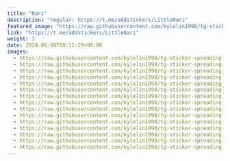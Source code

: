 ```yaml
---
title: "Nari"
description: "regular: https://t.me/addstickers/LittleNari"
featured_image: "https://raw.githubusercontent.com/kylelin1998/tg-sticker-spreading-worldwide-images/main/img/b148283b-c600-4afd-a018-58ba2fc40696.jpg"
link: "https://t.me/addstickers/LittleNari"
weight: 3
date: 2024-06-08T08:11:29+08:00
images:
  - https://raw.githubusercontent.com/kylelin1998/tg-sticker-spreading-worldwide-images/main/img/b148283b-c600-4afd-a018-58ba2fc40696.jpg
  - https://raw.githubusercontent.com/kylelin1998/tg-sticker-spreading-worldwide-images/main/img/8fc326fe-dedb-4f6b-a4e0-7e974135d5d9.jpg
  - https://raw.githubusercontent.com/kylelin1998/tg-sticker-spreading-worldwide-images/main/img/fb8b713a-602d-4457-b7e9-9b9679fa6aae.jpg
  - https://raw.githubusercontent.com/kylelin1998/tg-sticker-spreading-worldwide-images/main/img/b510deb0-c134-4b77-9ad6-e5d59700249c.jpg
  - https://raw.githubusercontent.com/kylelin1998/tg-sticker-spreading-worldwide-images/main/img/3e1a46ff-f91d-4870-bfd2-639be30c6af5.jpg
  - https://raw.githubusercontent.com/kylelin1998/tg-sticker-spreading-worldwide-images/main/img/7b5be99a-30b3-464f-974d-0ab4cdf2518a.jpg
  - https://raw.githubusercontent.com/kylelin1998/tg-sticker-spreading-worldwide-images/main/img/91d91928-f561-495a-911c-d9e02bd98cf2.jpg
  - https://raw.githubusercontent.com/kylelin1998/tg-sticker-spreading-worldwide-images/main/img/5198202f-5360-45db-97de-fc404fd528a8.jpg
  - https://raw.githubusercontent.com/kylelin1998/tg-sticker-spreading-worldwide-images/main/img/641b7c66-68e1-404f-9874-0eab74a04c2d.jpg
  - https://raw.githubusercontent.com/kylelin1998/tg-sticker-spreading-worldwide-images/main/img/64749fa4-a92f-4c67-b5a3-df49e4b4ef3d.jpg
  - https://raw.githubusercontent.com/kylelin1998/tg-sticker-spreading-worldwide-images/main/img/e4b7ab98-a941-40cb-a218-dcb872c41f49.jpg
  - https://raw.githubusercontent.com/kylelin1998/tg-sticker-spreading-worldwide-images/main/img/9bfd0ada-1976-45f5-a37e-e7799013df6d.jpg
  - https://raw.githubusercontent.com/kylelin1998/tg-sticker-spreading-worldwide-images/main/img/9efc6acc-834f-4649-8477-4e4c9504e6ed.jpg
  - https://raw.githubusercontent.com/kylelin1998/tg-sticker-spreading-worldwide-images/main/img/2c470e05-bf88-4706-9609-34cf9008dbb9.jpg
  - https://raw.githubusercontent.com/kylelin1998/tg-sticker-spreading-worldwide-images/main/img/9a1c354e-6b8c-4baf-b4bd-3892f7935663.jpg
---
```

